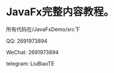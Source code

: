 # JavaFx完整内容教程。



所有代码在/JavaFxDemo/src下




QQ:  2691973894

WeChat:  2691973894

telegram: LiuBiaoTE
